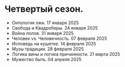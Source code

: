 # Четвертый сезон.

- Онтология лжи. 17 января 2025
- Свобода и Квадроберы. 24 января 2025
- Война полов. 31 января 2025
- Человек vs. Человечность. 07 февраля 2025
- Исповедь на кушетке. 14 февраля 2025
- Музы традиции. 28 февраля 2025
- Логика вины и логика причинности. 21 марта 2025
- Мужество быть. 04 апреля 2025
